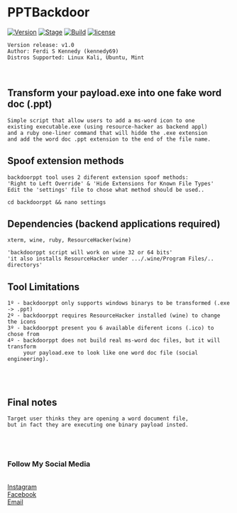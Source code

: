 # PPTBackdoor
[![Version](https://img.shields.io/badge/backdoorppt-1.0-brightgreen.svg?maxAge=259200)]()
[![Stage](https://img.shields.io/badge/Release-Stable-brightgreen.svg)]()
[![Build](https://img.shields.io/badge/Supported_OS-kali,Ubuntu,Mint-blue.svg)]()
[![license](https://img.shields.io/badge/License-Apache2.0-red.svg)]()

    Version release: v1.0
    Author: Ferdi S Kennedy (kennedy69)
    Distros Supported: Linux Kali, Ubuntu, Mint

<br />

## Transform your payload.exe into one fake word doc (.ppt)

    Simple script that allow users to add a ms-word icon to one
    existing executable.exe (using resource-hacker as backend appl)
    and a ruby one-liner command that will hidde the .exe extension
    and add the word doc .ppt extension to the end of the file name.


## Spoof extension methods

    backdoorppt tool uses 2 diferent extension spoof methods:
    'Right to Left Override' & 'Hide Extensions for Known File Types'
    Edit the 'settings' file to chose what method should be used..

    cd backdoorppt && nano settings

## Dependencies (backend applications required)

    xterm, wine, ruby, ResourceHacker(wine)

    'backdoorppt script will work on wine 32 or 64 bits'
    'it also installs ResourceHacker under .../.wine/Program Files/.. directorys'

## Tool Limitations

    1º - backdoorppt only supports windows binarys to be transformed (.exe -> .ppt)
    2º - backdoorppt requires ResourceHacker installed (wine) to change the icons
    3º - backdoorppt present you 6 available diferent icons (.ico) to chose from
    4º - backdoorppt does not build real ms-word doc files, but it will transform
         your payload.exe to look like one word doc file (social engineering).


<br /><br />

## Final notes

    Target user thinks they are opening a word document file,
    but in fact they are executing one binary payload insted.

<br />




<br />

### Follow My Social Media
<br>
    <a href="https://instagram.com/frdy_an">Instagram</a>
    <br><a href="https://facebook.com/KENNEDYBYTE">Facebook</a>
    <br><a href="mailto:ferdi.kennedy@protonmail.com">Email</a>

